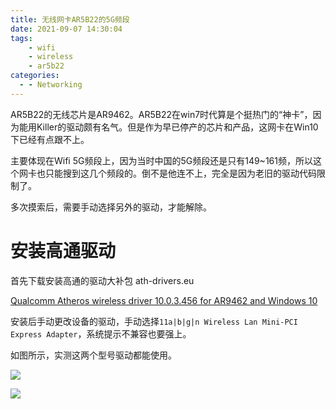 ```yaml
---
title: 无线网卡AR5B22的5G频段
date: 2021-09-07 14:30:04
tags:
	- wifi
	- wireless
	- ar5b22
categories:
  - - Networking
---
```


AR5B22的无线芯片是AR9462。AR5B22在win7时代算是个挺热门的“神卡”，因为能用Killer的驱动颇有名气。但是作为早已停产的芯片和产品，这网卡在Win10下已经有点跟不上。
<!-- more -->

主要体现在Wifi 5G频段上，因为当时中国的5G频段还是只有149~161频，所以这个网卡也只能搜到这几个频段的。倒不是他连不上，完全是因为老旧的驱动代码限制了。

多次摸索后，需要手动选择另外的驱动，才能解除。

# 安装高通驱动

首先下载安装高通的驱动大补包 ath-drivers.eu

[Qualcomm Atheros wireless driver 10.0.3.456 for AR9462 and Windows 10 ](https://www.ath-drivers.eu/download-driver-nr-343-for-atheros-AR9462-and-Windows10.html)

安装后手动更改设备的驱动，手动选择`11a|b|g|n Wireless Lan Mini-PCI Express Adapter`，系统提示不兼容也要强上。

如图所示，实测这两个型号驱动都能使用。

![](11abgn1.png)

![](11abgn2.png)
